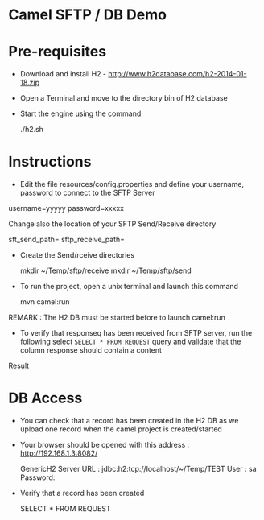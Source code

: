 Camel SFTP / DB Demo
====================

Pre-requisites
==============

* Download and install H2 - http://www.h2database.com/h2-2014-01-18.zip

* Open a Terminal and move to the directory bin of H2 database

* Start the engine using the command

    ./h2.sh


Instructions
============

* Edit the file resources/config.properties and define your username, password to connect to the SFTP Server

username=yyyyy
password=xxxxx

Change also the location of your SFTP Send/Receive directory

sft_send_path=
sftp_receive_path=

* Create the Send/rceive directories

  mkdir ~/Temp/sftp/receive
  mkdir ~/Temp/sftp/send

* To run the project, open a unix terminal and launch this command

    mvn camel:run

REMARK : The H2 DB must be started before to launch camel:run

* To verify that responseq has been received from SFTP server, run the following select `SELECT * FROM REQUEST`
query and validate that the column response should contain a content

[Result](https://bytebucket.org/cmoulliard/demo-camel-sftp-db/raw/e7a986c9aff1141b2d4480e2f65cc1d5fa91efd1/result.png?token=b117247599f7b8fdbdff9fc71268f5f6099418cf)

DB Access
=========

* You can check that a record has been created in the H2 DB as we upload one record when the camel project is created/started

* Your browser should be opened with this address : http://192.168.1.3:8082/

    GenericH2 Server
    URL : jdbc:h2:tcp://localhost/~/Temp/TEST
    User : sa
    Password:


* Verify that a record has been created

    SELECT * FROM REQUEST




